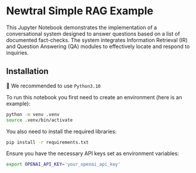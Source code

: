 # Newtral Simple RAG Example

This Jupyter Notebook demonstrates the implementation of a conversational system designed to answer questions based on a list of documented fact-checks. The system integrates Information Retrieval (IR) and Question Answering (QA) modules to effectively locate and respond to inquiries.

## Installation

🐍 We recommended to use ```Python3.10```

To run this notebook you first need to create an environment (here is an example):
```bash
python -m venv .venv
source .venv/bin/activate
```

You also need to install the required libraries:

```bash
pip install -r requirements.txt
```

Ensure you have the necessary API keys set as environment variables:

```bash
export OPENAI_API_KEY='your_openai_api_key'
```
